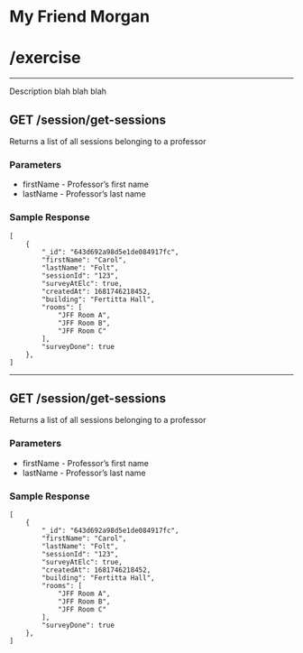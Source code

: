 # My Friend Morgan
# /exercise
___

Description blah blah blah<br>
## GET /session/get-sessions
Returns a list of all sessions belonging to a professor

### Parameters
- firstName - Professor’s first name
- lastName - Professor’s last name

### Sample Response
    [
        {
            "_id": "643d692a98d5e1de084917fc",
            "firstName": "Carol",
            "lastName": "Folt",
            "sessionId": "123",
            "surveyAtElc": true,
            "createdAt": 1681746218452,
            "building": "Fertitta Hall",
            "rooms": [
                "JFF Room A",
                "JFF Room B",
                "JFF Room C"
            ],
            "surveyDone": true
        },
    ]  
___

## GET /session/get-sessions
Returns a list of all sessions belonging to a professor

### Parameters
- firstName - Professor’s first name
- lastName - Professor’s last name

### Sample Response
    [
        {
            "_id": "643d692a98d5e1de084917fc",
            "firstName": "Carol",
            "lastName": "Folt",
            "sessionId": "123",
            "surveyAtElc": true,
            "createdAt": 1681746218452,
            "building": "Fertitta Hall",
            "rooms": [
                "JFF Room A",
                "JFF Room B",
                "JFF Room C"
            ],
            "surveyDone": true
        },
    ]